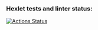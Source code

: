 ### Hexlet tests and linter status:
[![Actions Status](https://github.com/mkolotovich/backend-project-6/workflows/hexlet-check/badge.svg)](https://github.com/mkolotovich/backend-project-6/actions)